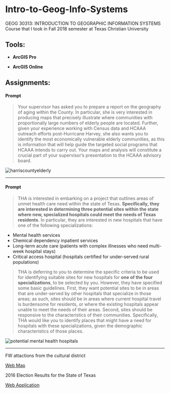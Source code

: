 # Intro-to-Geog-Info-Systems
GEOG 30313: INTRODUCTION TO GEOGRAPHIC INFORMATION SYSTEMS Course that I took in Fall 2018 semester at Texas Christian University

## Tools:

* **ArcGIS Pro**

* **ArcGIS Online**


## Assignments:
#### Prompt

 > Your supervisor has asked you to prepare a report on the
geography of aging within the County. In particular, she is very interested in producing
maps that precisely illustrate where communities with proportionally large
numbers of elderly people are located. Further, given your experience working with
Census data and HCAAA outreach efforts post-Hurricane Harvey, she also wants you to
identify the most economically vulnerable elderly communities, as this is information
that will help guide the targeted social programs that HCAAA intends to carry out. Your
maps and analysis will constitute a crucial part of your supervisor’s presentation to the
HCAAA advisory board.



![harriscountyelderly](https://user-images.githubusercontent.com/11635523/50261913-4bbae380-03d4-11e9-881c-6ec4fe02f8cb.jpg)


****

#### Prompt

> THA is interested in embarking on a project that outlines areas of unmet health care need
within the state of Texas. **Specifically, they are interested in determining three
potential sites within the state where new, specialized hospitals could meet the
needs of Texas residents**. In particular, they are interested in new hospitals that have one
of the following specializations:
*  Mental health services
*  Chemical dependency inpatient services
*  Long-term acute care (patients with complex illnesses who need multi-week hospital
stays)
*  Critical access hospital (hospitals certified for under-served rural populations)

> THA is deferring to you to determine
the specific criteria to be used for identifying suitable sites for new hospitals for **one of the
four specializations**, to be selected by you. However, they have specified some basic
guidelines. First, they want potential sites to be in areas that are under-served by other
hospitals that specialize in those areas; as such, sites should be in areas where current
hospital travel is burdensome for residents, or where the existing hospitals appear unable
to meet the needs of their areas. Second, sites should be responsive to the characteristics of
their communities. Specifically, THA would like you to identify places that might have a
need for hospitals with these specializations, given the demographic characteristics of
those places.


![potential mental health hospitals](https://user-images.githubusercontent.com/11635523/50261914-4bbae380-03d4-11e9-91d5-6cd465fbc1df.png)


****

FW attactions from the cultural district

[Web Map](http://arcg.is/18Hzuy) 


2016 Election Results for the State of Texas

[Web Application](https://arcg.is/SiDyj)
